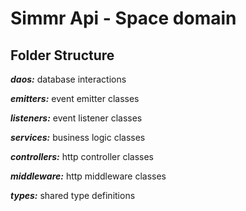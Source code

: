 # Simmr Api - Space domain

## Folder Structure
***daos:*** database interactions

***emitters:*** event emitter classes

***listeners:*** event listener classes

***services:*** business logic classes

***controllers:*** http controller classes

***middleware:*** http middleware classes

***types:*** shared type definitions
